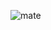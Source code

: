 ![mate](https://user-images.githubusercontent.com/62818757/117550610-a2fa9680-b017-11eb-8a72-5a6c427e91f6.png)
